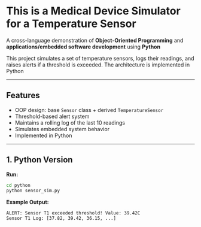 # This is a Medical Device Simulator for a Temperature Sensor

A cross-language demonstration of **Object-Oriented Programming** and **applications/embedded software development** using **Python** 

This project simulates a set of temperature sensors, logs their readings, and raises alerts if a threshold is exceeded. The architecture is implemented in Python 

---

## Features
- OOP design: base `Sensor` class + derived `TemperatureSensor`
- Threshold-based alert system
- Maintains a rolling log of the last 10 readings
- Simulates embedded system behavior
- Implemented in Python 

---

## 1. Python Version

**Run:**
```bash
cd python
python sensor_sim.py
```

**Example Output:**
```
ALERT: Sensor T1 exceeded threshold! Value: 39.42C
Sensor T1 Log: [37.82, 39.42, 36.15, ...]
```







